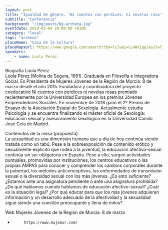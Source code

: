 ```yaml
---
layout: post
title: "Igualdad de género. 'Ni cuentos con perdices, ni novelas rosa'"
subtitle: "Conferencia"
background: "/img/posts/bg-archena.jpg"
eventdate: 2019-03-04 20:00:00 +0100
category: "local"
tags: "archena"
placeName: "Casa de la Cultura"
placeMapsUrl: https://www.google.com/search?tbm=lcl&ei=CL4WXIqpJauJlwTjmoWADg&q=Casa+de+Cultura-Salo%CC%81n+de+actos+y+Teatro+Villa+de+Archena&oq=Casa+de+Cultura-Salo%CC%81n+de+actos+y+Teatro+Villa+de+Archena&gs_l=psy-ab.3...508958.508958.0.509997.1.1.0.0.0.0.283.283.2-1.1.0....0...1c.2.64.psy-ab..0.0.0....0.wwGG0tMczIQ#rlfi=hd:;si:1832618815544458954;mv:!1m2!1d38.11733927731903!2d-1.29802983956161!2m2!1d38.11697932268097!2d-1.2984873604383904
speakers:
    - name: Loola Perez.
---
```


Biografía Loola Pérez  
Loola Pérez (Molina de Segura, 1991). Graduada en Filosofía e Integradora Social. Es Presidenta de Mujeres Jóvenes de la Región de Murcia: 8 de marzo desde el año 2015. Fundadora y coordinadora del proyecto coeducativo Ni cuentos con perdices ni novelas rosas premiado recientemente por la Universidad Europea en los premios Jóvenes Emprendedores Sociales. En noviembre de 2018 ganó el 2º Premio de Ensayo de la Asociación Estatal de Sexología. Actualmente estudia Psicología y se encuentra finalizando el máster oficial de Sexología: educación sexual y asesoramiento sexológico en la Universidad Camilo José Cela de Madrid.  
 
Contenidos de la mesa (propuesta)  
La sexualidad es una dimensión humana que a día de hoy continúa siendo tratada como un tabú. Pese a la sobreexposición de contenido erótico y sexualmente explícito que rodea a la juventud, la educación afectivo-sexual continúa sin ser obligatoria en España. Pese a ello, surgen actividades puntuales, promovidas por instituciones, los centros educativos o las propias AMPAS para conocer y comprender los cambios corporales durante la pubertad, los métodos anticonceptivos, las enfermedades de transmisión sexual o la diversidad sexual con los más jóvenes. ¿Es esto suficiente? ¿Estamos ante una asignatura pendiente o ante una asignatura prohibida? ¿De qué hablamos cuando hablamos de educación afectivo-sexual? ¿Cuál es la situación legal? ¿Por qué educar para que los más jóvenes adquieran información y un desarrollo adecuado de la afectividad y la sexualidad sigue siendo una cuestión preocupante y llena de mitos?  
 
Web Mujeres Jóvenes de la Región de Murcia: 8 de marzo
-          https://www.mujomur.com/
